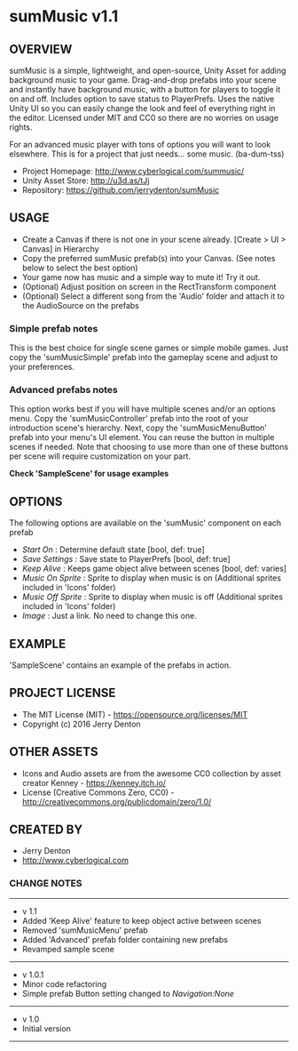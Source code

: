 # sumMusic v1.1

## OVERVIEW
sumMusic is a simple, lightweight, and open-source, Unity Asset for adding background music to your 
game. Drag-and-drop prefabs into your scene and instantly have background music, with a button for 
players to toggle it on and off. Includes option to save status to PlayerPrefs. Uses the native Unity UI so you 
can easily change the look and feel of everything right in the editor. Licensed under MIT and CC0 so there 
are no worries on usage rights.

For an advanced music player with tons of options you will want to look elsewhere. This is for a project that 
just needs... some music. (ba-dum-tss)

- Project Homepage: http://www.cyberlogical.com/summusic/
- Unity Asset Store: http://u3d.as/tJj
- Repository: https://github.com/jerrydenton/sumMusic


## USAGE
- Create a Canvas if there is not one in your scene already. [Create > UI > Canvas] in Hierarchy
- Copy the preferred sumMusic prefab(s) into your Canvas. (See notes below to select the best option)
- Your game now has music and a simple way to mute it! Try it out.
- (Optional) Adjust position on screen in the RectTransform component
- (Optional) Select a different song from the 'Audio' folder and attach it to the AudioSource on the prefabs

### Simple prefab notes
This is the best choice for single scene games or simple mobile games. Just copy the 'sumMusicSimple' 
prefab into the gameplay scene and adjust to your preferences.

### Advanced prefabs notes
This option works best if you will have multiple scenes and/or an options menu. Copy the 
'sumMusicController' prefab into the root of your introduction scene's hierarchy. Next, copy the 
'sumMusicMenuButton' prefab into your menu's UI element. You can reuse the button in multiple scenes 
if needed. Note that choosing to use more than one of these buttons per scene will require customization 
on your part.

**Check 'SampleScene' for usage examples**

## OPTIONS
The following options are available on the 'sumMusic' component on each prefab
- *Start On* : Determine default state [bool, def: true]
- *Save Settings* : Save state to PlayerPrefs [bool, def: true]
- *Keep Alive* : Keeps game object alive between scenes [bool, def: varies]
- *Music On Sprite* : Sprite to display when music is on (Additional sprites included in 'Icons' folder)
- *Music Off Sprite* : Sprite to display when music is off (Additional sprites included in 'Icons' folder)
- *Image* : Just a link. No need to change this one.

## EXAMPLE
'SampleScene' contains an example of the prefabs in action.

## PROJECT LICENSE
- The MIT License (MIT) - https://opensource.org/licenses/MIT
- Copyright (c) 2016 Jerry Denton

## OTHER ASSETS
- Icons and Audio assets are from the awesome CC0 collection by asset creator Kenney - https://kenney.itch.io/
- License (Creative Commons Zero, CC0) - http://creativecommons.org/publicdomain/zero/1.0/

## CREATED BY
- Jerry Denton
- http://www.cyberlogical.com

### CHANGE NOTES
----------------------------------------------------------

- v 1.1
- Added 'Keep Alive' feature to keep object active between scenes
- Removed 'sumMusicMenu' prefab
- Added 'Advanced' prefab folder containing new prefabs
- Revamped sample scene

----------------------------------------------------------

- v 1.0.1
- Minor code refactoring
- Simple prefab Button setting changed to *Navigation:None*

----------------------------------------------------------

- v 1.0
- Initial version

----------------------------------------------------------
